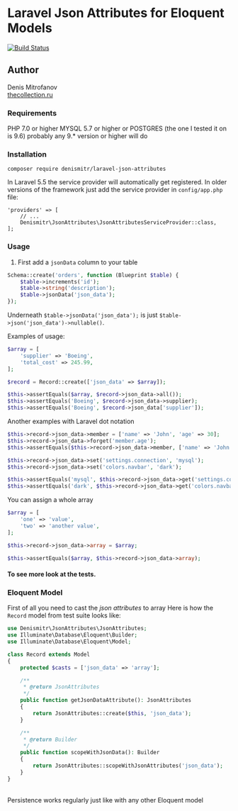 # Laravel Json Attributes for Eloquent Models

[![Build Status](https://travis-ci.org/denismitr/laravel-json-attributes.svg?branch=master)](https://travis-ci.org/denismitr/laravel-json-attributes)

## Author
Denis Mitrofanov<br>
[thecollection.ru](https://thecollection.ru)

### Requirements
PHP 7.0 or higher
MYSQL 5.7 or higher
or 
POSTGRES (the one I tested it on is 9.6) probably any 9.* version or higher will do

### Installation
```composer require denismitr/laravel-json-attributes```

In Laravel 5.5 the service provider will automatically get registered. 
In older versions of the framework just add the service provider in `config/app.php` file:

```
'providers' => [
    // ...
    Denismitr\JsonAttributes\JsonAttributesServiceProvider::class,
];
```

### Usage
1. First add a `jsonData` column to your table
```php
Schema::create('orders', function (Blueprint $table) {
    $table->increments('id');
    $table->string('description');
    $table->jsonData('json_data');
});
```

Underneath `$table->jsonData('json_data');` is just `$table->json('json_data')->nullable()`.

Examples of usage:

```php
$array = [
    'supplier' => 'Boeing',
    'total_cost' => 245.99,
];

$record = Record::create(['json_data' => $array]);

$this->assertEquals($array, $record->json_data->all());
$this->assertEquals('Boeing', $record->json_data->supplier);
$this->assertEquals('Boeing', $record->json_data['supplier']);
``` 

Another examples with Laravel dot notation
```php
$this->record->json_data->member = ['name' => 'John', 'age' => 30];
$this->record->json_data->forget('member.age');
$this->assertEquals($this->record->json_data->member, ['name' => 'John']);
```

```php
$this->record->json_data->set('settings.connection', 'mysql');
$this->record->json_data->set('colors.navbar', 'dark');

$this->assertEquals('mysql', $this->record->json_data->get('settings.connection'));
$this->assertEquals('dark', $this->record->json_data->get('colors.navbar'));
```

You can assign a whole array
```php
$array = [
    'one' => 'value',
    'two' => 'another value',
];

$this->record->json_data->array = $array;

$this->assertEquals($array, $this->record->json_data->array);
```

#### To see more look at the tests.

### Eloquent Model

First of all you need to cast the *json attributes* to array
Here is how the `Record` model from test suite looks like:
<br>
```php
use Denismitr\JsonAttributes\JsonAttributes;
use Illuminate\Database\Eloquent\Builder;
use Illuminate\Database\Eloquent\Model;

class Record extends Model
{
    protected $casts = ['json_data' => 'array'];

    /**
     * @return JsonAttributes
     */
    public function getJsonDataAttribute(): JsonAttributes
    {
        return JsonAttributes::create($this, 'json_data');
    }

    /**
     * @return Builder
     */
    public function scopeWithJsonData(): Builder
    {
        return JsonAttributes::scopeWithJsonAttributes('json_data');
    }
}
```
<br>
Persistence works regularly just like with any other Eloquent model